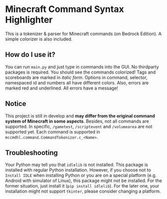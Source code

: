 # Minecraft Command Syntax Highlighter
This is a tokenizer & parser for Minecraft commands (on Bedrock Edition).
A simple colorizer is also included.

## How do I use it?
You can run `main.py` and just type in commands into the GUI.
No thirdparty packages is required. You should see the commands colorized!
Tags and scoreboards are marked in *italic form*.
Options in command, selector, namespaced id and numbers all have different colors.
Also, errors are marked red and underlined.
All errors have a message!

## Notice
This project is still in develop and **may differ from the original command system of Minecraft in some aspects**.
Besides, not all commands are supported.
In specific, `/gametest`, `/scriptevent` and `/volumearea` are not supported yet.
Each command is supported in `mccmdhl.command.CommandTokenizer.c_<Name>`.

## Troubleshooting
Your Python may tell you that `idlelib` is not installed.
This package is installed with regular Python installation.
However, if you choose not to `Install IDLE` when installing Python
or you are on a special platform (e.g. Android with simulator of Linux),
this package might not be installed. For the former situation, just
install it (`pip install idlelib`). For the later one, your installation
might not support `tkinter`, please consider changing a platform.
